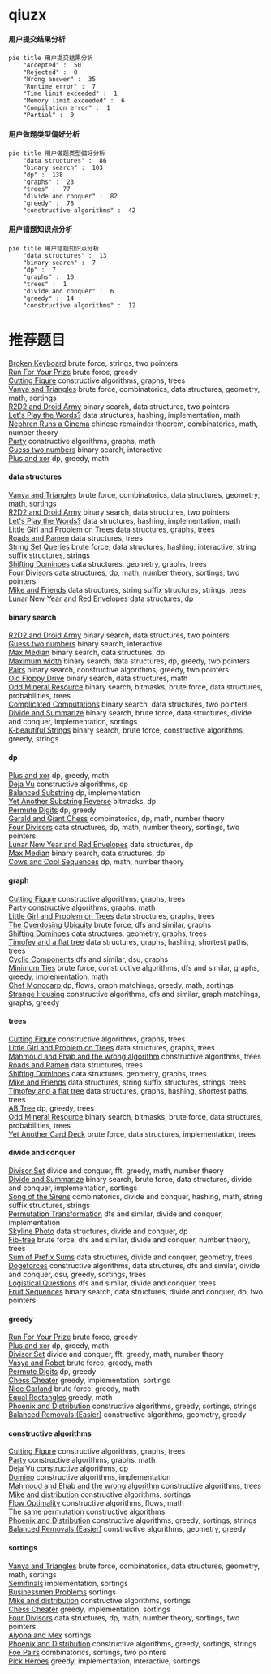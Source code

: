 # qiuzx
<!-- tabs:start -->
#### **用户提交结果分析**

```mermaid
pie title 用户提交结果分析
    "Accepted" :  50
    "Rejected" :  0
    "Wrong answer" :  35
    "Runtime error" :  7
    "Time limit exceeded" :  1
    "Memory limit exceeded" :  6
    "Compilation error" :  1
    "Partial" :  0
```
#### **用户做题类型偏好分析**

```mermaid
pie title 用户做题类型偏好分析
    "data structures" :  86
    "binary search" :  103
    "dp" :  138
    "graphs" :  23
    "trees" :  77
    "divide and conquer" :  82
    "greedy" :  78
    "constructive algorithms" :  42
```
#### **用户错题知识点分析**

```mermaid
pie title 用户错题知识点分析
    "data structures" :  13
    "binary search" :  7
    "dp" :  7
    "graphs" :  10
    "trees" :  1
    "divide and conquer" :  6
    "greedy" :  14
    "constructive algorithms" :  12
```
<!-- tabs:end -->
# 推荐题目
[Broken Keyboard](http://codeforces.com/problemset/problem/1251/A)		brute force,
                        strings,
                        two pointers		  
[Run For Your Prize](http://codeforces.com/problemset/problem/938/B)		brute force,
                        greedy		  
[Cutting Figure](http://codeforces.com/problemset/problem/193/A)		constructive algorithms,
                        graphs,
                        trees		  
[Vanya and Triangles](http://codeforces.com/problemset/problem/552/D)		brute force,
                        combinatorics,
                        data structures,
                        geometry,
                        math,
                        sortings		  
[R2D2 and Droid Army](http://codeforces.com/problemset/problem/514/D)		binary search,
                        data structures,
                        two pointers		  
[Let's Play the Words?](http://codeforces.com/problemset/problem/1277/D)		data structures,
                        hashing,
                        implementation,
                        math		  
[Nephren Runs a Cinema](http://codeforces.com/problemset/problem/896/D)		chinese remainder theorem,
                        combinatorics,
                        math,
                        number theory		  
[Party](http://codeforces.com/problemset/problem/23/B)		constructive algorithms,
                        graphs,
                        math		  
[Guess two numbers](https://codeforces.com/contest/1008/problem/E)		binary search,
                        interactive		  
[Plus and xor](http://codeforces.com/problemset/problem/76/D)		dp,
                        greedy,
                        math		  
<!-- tabs:start -->
#### **data structures**
[Vanya and Triangles](http://codeforces.com/problemset/problem/552/D)		brute force,
                        combinatorics,
                        data structures,
                        geometry,
                        math,
                        sortings		  
[R2D2 and Droid Army](http://codeforces.com/problemset/problem/514/D)		binary search,
                        data structures,
                        two pointers		  
[Let's Play the Words?](http://codeforces.com/problemset/problem/1277/D)		data structures,
                        hashing,
                        implementation,
                        math		  
[Little Girl and Problem on Trees](http://codeforces.com/problemset/problem/276/E)		data structures,
                        graphs,
                        trees		  
[Roads and Ramen](http://codeforces.com/problemset/problem/1413/F)		data structures,
                        trees		  
[String Set Queries](http://codeforces.com/problemset/problem/710/F)		brute force,
                        data structures,
                        hashing,
                        interactive,
                        string suffix structures,
                        strings		  
[Shifting Dominoes](http://codeforces.com/problemset/problem/1368/G)		data structures,
                        geometry,
                        graphs,
                        trees		  
[Four Divisors](http://codeforces.com/problemset/problem/665/F)		data structures,
                        dp,
                        math,
                        number theory,
                        sortings,
                        two pointers		  
[Mike and Friends](http://codeforces.com/problemset/problem/547/E)		data structures,
                        string suffix structures,
                        strings,
                        trees		  
[Lunar New Year and Red Envelopes](http://codeforces.com/problemset/problem/1106/E)		data structures,
                        dp		  
#### **binary search**
[R2D2 and Droid Army](http://codeforces.com/problemset/problem/514/D)		binary search,
                        data structures,
                        two pointers		  
[Guess two numbers](https://codeforces.com/contest/1008/problem/E)		binary search,
                        interactive		  
[Max Median](http://codeforces.com/problemset/problem/1486/D)		binary search,
                        data structures,
                        dp		  
[Maximum width](http://codeforces.com/problemset/problem/1492/C)		binary search,
                        data structures,
                        dp,
                        greedy,
                        two pointers		  
[Pairs](http://codeforces.com/problemset/problem/1463/D)		binary search,
                        constructive algorithms,
                        greedy,
                        two pointers		  
[Old Floppy Drive](http://codeforces.com/problemset/problem/1490/G)		binary search,
                        data structures,
                        math		  
[Odd Mineral Resource](http://codeforces.com/problemset/problem/1479/D)		binary search,
                        bitmasks,
                        brute force,
                        data structures,
                        probabilities,
                        trees		  
[Complicated Computations](http://codeforces.com/problemset/problem/1436/E)		binary search,
                        data structures,
                        two pointers		  
[Divide and Summarize](http://codeforces.com/problemset/problem/1461/D)		binary search,
                        brute force,
                        data structures,
                        divide and conquer,
                        implementation,
                        sortings		  
[K-beautiful Strings](http://codeforces.com/problemset/problem/1493/C)		binary search,
                        brute force,
                        constructive algorithms,
                        greedy,
                        strings		  
#### **dp**
[Plus and xor](http://codeforces.com/problemset/problem/76/D)		dp,
                        greedy,
                        math		  
[Deja Vu](http://codeforces.com/problemset/problem/331/E2)		constructive algorithms,
                        dp		  
[Balanced Substring](http://codeforces.com/problemset/problem/873/B)		dp,
                        implementation		  
[Yet Another Substring Reverse](http://codeforces.com/problemset/problem/1234/F)		bitmasks,
                        dp		  
[Permute Digits](http://codeforces.com/problemset/problem/915/C)		dp,
                        greedy		  
[Gerald and Giant Chess](http://codeforces.com/problemset/problem/559/C)		combinatorics,
                        dp,
                        math,
                        number theory		  
[Four Divisors](http://codeforces.com/problemset/problem/665/F)		data structures,
                        dp,
                        math,
                        number theory,
                        sortings,
                        two pointers		  
[Lunar New Year and Red Envelopes](http://codeforces.com/problemset/problem/1106/E)		data structures,
                        dp		  
[Max Median](http://codeforces.com/problemset/problem/1486/D)		binary search,
                        data structures,
                        dp		  
[Cows and Cool Sequences](http://codeforces.com/problemset/problem/283/D)		dp,
                        math,
                        number theory		  
#### **graph**
[Cutting Figure](http://codeforces.com/problemset/problem/193/A)		constructive algorithms,
                        graphs,
                        trees		  
[Party](http://codeforces.com/problemset/problem/23/B)		constructive algorithms,
                        graphs,
                        math		  
[Little Girl and Problem on Trees](http://codeforces.com/problemset/problem/276/E)		data structures,
                        graphs,
                        trees		  
[The Overdosing Ubiquity](http://codeforces.com/problemset/problem/869/D)		brute force,
                        dfs and similar,
                        graphs		  
[Shifting Dominoes](http://codeforces.com/problemset/problem/1368/G)		data structures,
                        geometry,
                        graphs,
                        trees		  
[Timofey and a flat tree](http://codeforces.com/problemset/problem/763/D)		data structures,
                        graphs,
                        hashing,
                        shortest paths,
                        trees		  
[Cyclic Components](http://codeforces.com/problemset/problem/977/E)		dfs and similar,
                        dsu,
                        graphs		  
[Minimum Ties](http://codeforces.com/problemset/problem/1487/C)		brute force,
                        constructive algorithms,
                        dfs and similar,
                        graphs,
                        greedy,
                        implementation,
                        math		  
[Chef Monocarp](http://codeforces.com/problemset/problem/1437/C)		dp,
                        flows,
                        graph matchings,
                        greedy,
                        math,
                        sortings		  
[Strange Housing](http://codeforces.com/problemset/problem/1470/D)		constructive algorithms,
                        dfs and similar,
                        graph matchings,
                        graphs,
                        greedy		  
#### **trees**
[Cutting Figure](http://codeforces.com/problemset/problem/193/A)		constructive algorithms,
                        graphs,
                        trees		  
[Little Girl and Problem on Trees](http://codeforces.com/problemset/problem/276/E)		data structures,
                        graphs,
                        trees		  
[Mahmoud and Ehab and the wrong algorithm](http://codeforces.com/problemset/problem/959/C)		constructive algorithms,
                        trees		  
[Roads and Ramen](http://codeforces.com/problemset/problem/1413/F)		data structures,
                        trees		  
[Shifting Dominoes](http://codeforces.com/problemset/problem/1368/G)		data structures,
                        geometry,
                        graphs,
                        trees		  
[Mike and Friends](http://codeforces.com/problemset/problem/547/E)		data structures,
                        string suffix structures,
                        strings,
                        trees		  
[Timofey and a flat tree](http://codeforces.com/problemset/problem/763/D)		data structures,
                        graphs,
                        hashing,
                        shortest paths,
                        trees		  
[AB Tree](http://codeforces.com/problemset/problem/1481/F)		dp,
                        greedy,
                        trees		  
[Odd Mineral Resource](http://codeforces.com/problemset/problem/1479/D)		binary search,
                        bitmasks,
                        brute force,
                        data structures,
                        probabilities,
                        trees		  
[Yet Another Card Deck](http://codeforces.com/problemset/problem/1511/C)		brute force,
                        data structures,
                        implementation,
                        trees		  
#### **divide and conquer**
[Divisor Set](http://codeforces.com/problemset/problem/1257/G)		divide and conquer,
                        fft,
                        greedy,
                        math,
                        number theory		  
[Divide and Summarize](http://codeforces.com/problemset/problem/1461/D)		binary search,
                        brute force,
                        data structures,
                        divide and conquer,
                        implementation,
                        sortings		  
[Song of the Sirens](http://codeforces.com/problemset/problem/1466/G)		combinatorics,
                        divide and conquer,
                        hashing,
                        math,
                        string suffix structures,
                        strings		  
[Permutation Transformation](http://codeforces.com/problemset/problem/1490/D)		dfs and similar,
                        divide and conquer,
                        implementation		  
[Skyline Photo](https://codeforces.com/contest/1483/problem/C)		data structures,
                        divide and conquer,
                        dp		  
[Fib-tree](http://codeforces.com/problemset/problem/1491/E)		brute force,
                        dfs and similar,
                        divide and conquer,
                        number theory,
                        trees		  
[Sum of Prefix Sums](http://codeforces.com/problemset/problem/1303/G)		data structures,
                        divide and conquer,
                        geometry,
                        trees		  
[Dogeforces](http://codeforces.com/problemset/problem/1494/D)		constructive algorithms,
                        data structures,
                        dfs and similar,
                        divide and conquer,
                        dsu,
                        greedy,
                        sortings,
                        trees		  
[Logistical Questions](http://codeforces.com/problemset/problem/566/C)		dfs and similar,
                        divide and conquer,
                        trees		  
[Fruit Sequences](http://codeforces.com/problemset/problem/1428/F)		binary search,
                        data structures,
                        divide and conquer,
                        dp,
                        two pointers		  
#### **greedy**
[Run For Your Prize](http://codeforces.com/problemset/problem/938/B)		brute force,
                        greedy		  
[Plus and xor](http://codeforces.com/problemset/problem/76/D)		dp,
                        greedy,
                        math		  
[Divisor Set](http://codeforces.com/problemset/problem/1257/G)		divide and conquer,
                        fft,
                        greedy,
                        math,
                        number theory		  
[Vasya and Robot](http://codeforces.com/problemset/problem/354/A)		brute force,
                        greedy,
                        math		  
[Permute Digits](http://codeforces.com/problemset/problem/915/C)		dp,
                        greedy		  
[Chess Cheater](http://codeforces.com/problemset/problem/1427/B)		greedy,
                        implementation,
                        sortings		  
[Nice Garland](http://codeforces.com/problemset/problem/1108/C)		brute force,
                        greedy,
                        math		  
[Equal Rectangles](http://codeforces.com/problemset/problem/1203/B)		greedy,
                        math		  
[Phoenix and Distribution](http://codeforces.com/problemset/problem/1348/C)		constructive algorithms,
                        greedy,
                        sortings,
                        strings		  
[Balanced Removals (Easier)](http://codeforces.com/problemset/problem/1237/C1)		constructive algorithms,
                        geometry,
                        greedy		  
#### **constructive algorithms**
[Cutting Figure](http://codeforces.com/problemset/problem/193/A)		constructive algorithms,
                        graphs,
                        trees		  
[Party](http://codeforces.com/problemset/problem/23/B)		constructive algorithms,
                        graphs,
                        math		  
[Deja Vu](http://codeforces.com/problemset/problem/331/E2)		constructive algorithms,
                        dp		  
[Domino](http://codeforces.com/problemset/problem/85/A)		constructive algorithms,
                        implementation		  
[Mahmoud and Ehab and the wrong algorithm](http://codeforces.com/problemset/problem/959/C)		constructive algorithms,
                        trees		  
[Mike and distribution](http://codeforces.com/problemset/problem/798/D)		constructive algorithms,
                        sortings		  
[Flow Optimality](http://codeforces.com/problemset/problem/457/E)		constructive algorithms,
                        flows,
                        math		  
[The same permutation](http://codeforces.com/problemset/problem/804/E)		constructive algorithms		  
[Phoenix and Distribution](http://codeforces.com/problemset/problem/1348/C)		constructive algorithms,
                        greedy,
                        sortings,
                        strings		  
[Balanced Removals (Easier)](http://codeforces.com/problemset/problem/1237/C1)		constructive algorithms,
                        geometry,
                        greedy		  
#### **sortings**
[Vanya and Triangles](http://codeforces.com/problemset/problem/552/D)		brute force,
                        combinatorics,
                        data structures,
                        geometry,
                        math,
                        sortings		  
[Semifinals](http://codeforces.com/problemset/problem/378/B)		implementation,
                        sortings		  
[Businessmen Problems](http://codeforces.com/problemset/problem/981/B)		sortings		  
[Mike and distribution](http://codeforces.com/problemset/problem/798/D)		constructive algorithms,
                        sortings		  
[Chess Cheater](http://codeforces.com/problemset/problem/1427/B)		greedy,
                        implementation,
                        sortings		  
[Four Divisors](http://codeforces.com/problemset/problem/665/F)		data structures,
                        dp,
                        math,
                        number theory,
                        sortings,
                        two pointers		  
[Alyona and Mex](http://codeforces.com/problemset/problem/682/B)		sortings		  
[Phoenix and Distribution](http://codeforces.com/problemset/problem/1348/C)		constructive algorithms,
                        greedy,
                        sortings,
                        strings		  
[Foe Pairs](http://codeforces.com/problemset/problem/652/C)		combinatorics,
                        sortings,
                        two pointers		  
[Pick Heroes](http://codeforces.com/problemset/problem/1056/C)		greedy,
                        implementation,
                        interactive,
                        sortings		  
<!-- tabs:end -->
